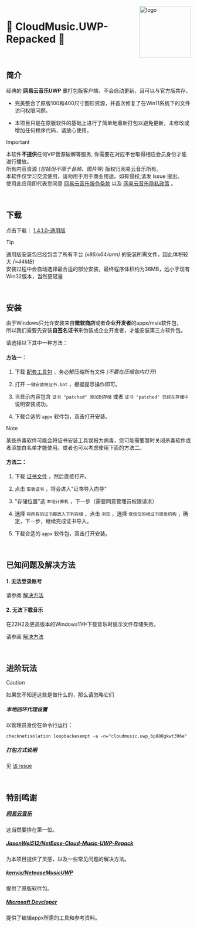 <img src="https://user-images.githubusercontent.com/26399680/47980314-0e3f1700-e102-11e8-8857-e3436ecc8beb.png" alt="logo" width="140" height="140" align="right">

#  🎼 CloudMusic.UWP-Repacked 🚀

&nbsp;
&nbsp;
## 简介

经典的 **网易云音乐UWP** 重打包版客户端，不会自动更新，且可以与官方版共存。

- 完美整合了原版100和400尺寸图形资源，并首次修复了在Win11系统下的文件访问权限问题。

- 本项目只是在原版软件的基础上进行了简单地重新打包以避免更新，未修改或增加任何程序代码，请放心使用。

> [!IMPORTANT]
> 本软件**不提供**任何VIP音源破解等服务, 你需要在对应平台取得相应会员身份才能进行播放。<br />
> 所有内容资源 *(包括但不限于音频、图片等)* 版权归网易云音乐所有。<br />
> 本软件仅学习交流使用，请勿用于用于商业用途。如有侵权,请发 Issue 提出。<br />
> 使用此应用即代表您同意 [网易云音乐服务条款](https://st.music.163.com/official-terms/service) 以及 [网易云音乐隐私政策](https://st.music.163.com/official-terms/privacy) 。


&nbsp;
## 下载

点击下载：&nbsp;[1.4.1.0-通用版](../../raw/main/CloudMusic.UWP-1.4.1.0_Repacked_universal.AppxBundle)

> [!TIP]
> 通用版安装包已经包含了所有平台 *(x86/x64/arm)* 的安装所需文件，因此体积较大 *(&asymp;44MB)* <br />
> 安装过程中会自动选择最合适的部分安装，最终程序体积约为36MB，远小于现有Win32版本，当然更轻量


&nbsp;
## 安装

由于Windows只允许安装来自**微软商店**或者**企业开发者**的appx/msix软件包，<br />
所以我们需要先安装**自签名证书**来伪装成企业开发者，才能安装第三方软件包。

请选择以下其中一种方法：

#### 方法一：

1. 下载 [配套工具包](https://github.com/exp-3/CloudMusic.UWP-Tools/archive/dbb93c60c3dd9c634484ee1610f80d17dd66c02a.zip) ，务必解压缩所有文件 *(不要在压缩包内打开)* 

2. 打开 ```一键安装根证书.bat``` ，根据提示操作即可。

3. 当显示内容包含 ```证书 "patched" 添加到存储``` 或者 ```证书 "patched" 已经在存储中``` 说明安装成功。

4. 下载合适的 ```appx``` 软件包，双击打开安装。

> [!NOTE]
> 某些杀毒软件可能会将证书安装工具误报为病毒，您可能需要暂时关闭杀毒软件或者添加白名单才能使用。或者也可以考虑使用下面的方法二。

#### 方法二：

1. 下载 [证书文件](https://github.com/exp-3/CloudMusic.UWP-Tools/raw/main/data/3.cer) ，然后直接打开。

2. 点击 ```安装证书``` ，将会进入"证书导入向导" 

3. "存储位置"选 ```本地计算机``` ，下一步（需要同意管理员权限请求）

4. 选择 ```将所有的证书都放入下列存储``` ，点击 ```浏览``` ，选择 ```受信任的根证书颁发机构``` ，确定，下一步，继续完成证书导入。

5. 下载合适的 ```appx``` 软件包，双击打开安装。


&nbsp;
## 已知问题及解决方法

#### 1. 无法登录账号

请参阅 [解决方法](assets/login.md)

#### 2. 无法下载音乐

在22H2及更高版本的Windows11中下载音乐时提示文件存储失败。

请参阅 [解决方法](assets/storage.md)


&nbsp;
## 进阶玩法

> [!CAUTION]
> 如果您不知道这些是做什么的，那么请忽略它们

##### 本地回环代理设置

以管理员身份在命令行运行：

`checknetisolation loopbackexempt -a -n="cloudmusic.uwp_6p888gkwt396e"`

##### 打包方式说明

见 [该 issue](https://github.com/JasonWei512/NetEase-Cloud-Music-UWP-Repack/issues/3#issuecomment-636415035)


&nbsp;
## 特别鸣谢

##### [网易云音乐](https://music.163.com/)

这当然要排在第一位。

##### [JasonWei512/NetEase-Cloud-Music-UWP-Repack](https://github.com/JasonWei512/NetEase-Cloud-Music-UWP-Repack)

为本项目提供了灵感，以及一些常见问题的解决方法。

##### [kenvix/NeteaseMusicUWP](https://github.com/kenvix/NeteaseMusicUWP)

提供了原版软件包。

##### [Microsoft Developer](https://developer.microsoft.com/zh-cn/)

提供了编辑appx所需的工具和参考资料。
